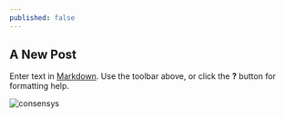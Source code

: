 ```yaml
---
published: false
---
```




## A New Post

Enter text in [Markdown](http://daringfireball.net/projects/markdown/). Use the toolbar above, or click the **?** button for formatting help.

![consensys]({{site.baseurl}}/http://www.consensyssolutions.com/Consensys_logo.jpg)